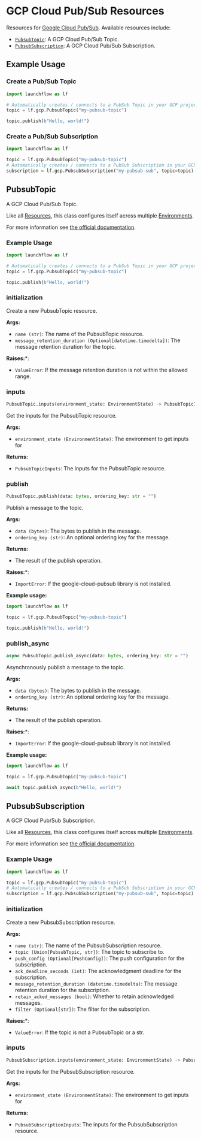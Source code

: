# GCP Cloud Pub/Sub Resources

Resources for [Google Cloud Pub/Sub](https://cloud.google.com/pubsub). Available resources include:
- [`PubsubTopic`](https://docs.launchflow.com/reference/gcp-resources/pubsub#pubsub-topic): A GCP Cloud Pub/Sub Topic.
- [`PubsubSubscription`](https://docs.launchflow.com/reference/gcp-resources/pubsub#pubsub-subscription): A GCP Cloud Pub/Sub Subscription.

## Example Usage

### Create a Pub/Sub Topic
```python
import launchflow as lf

# Automatically creates / connects to a PubSub Topic in your GCP project
topic = lf.gcp.PubsubTopic("my-pubsub-topic")

topic.publish(b"Hello, world!")
```

### Create a Pub/Sub Subscription
```python
import launchflow as lf

topic = lf.gcp.PubsubTopic("my-pubsub-topic")
# Automatically creates / connects to a PubSub Subscription in your GCP project
subscription = lf.gcp.PubsubSubscription("my-pubsub-sub", topic=topic)
```

## PubsubTopic

A GCP Cloud Pub/Sub Topic.

Like all [Resources](/docs/concepts/resources), this class configures itself across multiple [Environments](/docs/concepts/environments).

For more information see [the official documentation](https://cloud.google.com/pubsub/docs/overview).

### Example Usage
```python
import launchflow as lf

# Automatically creates / connects to a PubSub Topic in your GCP project
topic = lf.gcp.PubsubTopic("my-pubsub-topic")

topic.publish(b"Hello, world!")
```

### initialization

Create a new PubsubTopic resource.

**Args:**
- `name (str)`: The name of the PubsubTopic resource.
- `message_retention_duration (Optional[datetime.timedelta])`: The message retention duration for the topic.

**Raises:***:
- `ValueError`: If the message retention duration is not within the allowed range.

### inputs

```python
PubsubTopic.inputs(environment_state: EnvironmentState) -> PubsubTopicInputs
```

Get the inputs for the PubsubTopic resource.

**Args:**
- `environment_state (EnvironmentState)`: The environment to get inputs for

**Returns:**
- `PubsubTopicInputs`: The inputs for the PubsubTopic resource.

### publish

```python
PubsubTopic.publish(data: bytes, ordering_key: str = "")
```

Publish a message to the topic.

**Args:**
- `data (bytes)`: The bytes to publish in the message.
- `ordering_key (str)`: An optional ordering key for the message.

**Returns:**
- The result of the publish operation.

**Raises:***:
- `ImportError`: If the google-cloud-pubsub library is not installed.

**Example usage:**

```python
import launchflow as lf

topic = lf.gcp.PubsubTopic("my-pubsub-topic")

topic.publish(b"Hello, world!")
```

### publish\_async

```python
async PubsubTopic.publish_async(data: bytes, ordering_key: str = "")
```

Asynchronously publish a message to the topic.

**Args:**
- `data (bytes)`: The bytes to publish in the message.
- `ordering_key (str)`: An optional ordering key for the message.

**Returns:**
- The result of the publish operation.

**Raises:***:
- `ImportError`: If the google-cloud-pubsub library is not installed.

**Example usage:**

```python
import launchflow as lf

topic = lf.gcp.PubsubTopic("my-pubsub-topic")

await topic.publish_async(b"Hello, world!")
```

## PubsubSubscription

A GCP Cloud Pub/Sub Subscription.

Like all [Resources](/docs/concepts/resources), this class configures itself across multiple [Environments](/docs/concepts/environments).

For more information see [the official documentation](https://cloud.google.com/pubsub/docs/overview).

### Example Usage
```python
import launchflow as lf

topic = lf.gcp.PubsubTopic("my-pubsub-topic")
# Automatically creates / connects to a PubSub Subscription in your GCP project
subscription = lf.gcp.PubsubSubscription("my-pubsub-sub", topic=topic)
```

### initialization

Create a new PubsubSubscription resource.

**Args:**
- `name (str)`: The name of the PubsubSubscription resource.
- `topic (Union[PubsubTopic, str])`: The topic to subscribe to.
- `push_config (Optional[PushConfig])`: The push configuration for the subscription.
- `ack_deadline_seconds (int)`: The acknowledgment deadline for the subscription.
- `message_retention_duration (datetime.timedelta)`: The message retention duration for the subscription.
- `retain_acked_messages (bool)`: Whether to retain acknowledged messages.
- `filter (Optional[str])`: The filter for the subscription.

**Raises:***:
- `ValueError`: If the topic is not a PubsubTopic or a str.

### inputs

```python
PubsubSubscription.inputs(environment_state: EnvironmentState) -> PubsubSubscriptionInputs
```

Get the inputs for the PubsubSubscription resource.

**Args:**
- `environment_state (EnvironmentState)`: The environment to get inputs for

**Returns:**
- `PubsubSubscriptionInputs`: The inputs for the PubsubSubscription resource.

